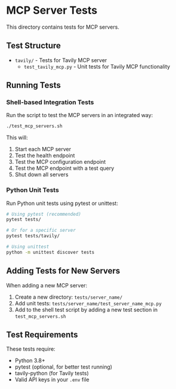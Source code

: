 # MCP Server Tests

This directory contains tests for MCP servers.

## Test Structure

- `tavily/` - Tests for Tavily MCP server
  - `test_tavily_mcp.py` - Unit tests for Tavily MCP functionality

## Running Tests

### Shell-based Integration Tests

Run the script to test the MCP servers in an integrated way:

```bash
./test_mcp_servers.sh
```

This will:
1. Start each MCP server
2. Test the health endpoint
3. Test the MCP configuration endpoint
4. Test the MCP endpoint with a test query
5. Shut down all servers

### Python Unit Tests

Run Python unit tests using pytest or unittest:

```bash
# Using pytest (recommended)
pytest tests/

# Or for a specific server
pytest tests/tavily/

# Using unittest
python -m unittest discover tests
```

## Adding Tests for New Servers

When adding a new MCP server:

1. Create a new directory: `tests/server_name/`
2. Add unit tests: `tests/server_name/test_server_name_mcp.py`
3. Add to the shell test script by adding a new test section in `test_mcp_servers.sh`

## Test Requirements

These tests require:
- Python 3.8+
- pytest (optional, for better test running)
- tavily-python (for Tavily tests)
- Valid API keys in your `.env` file